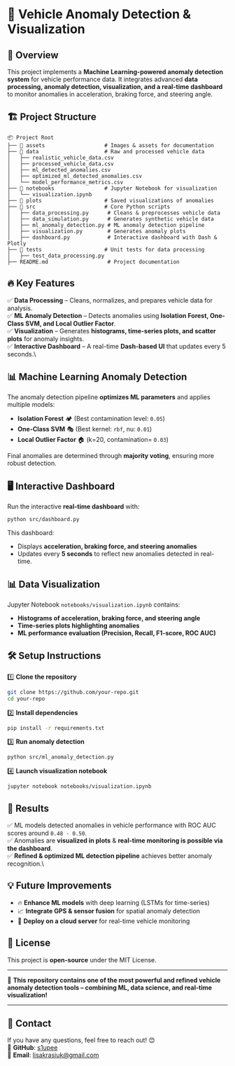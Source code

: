 # 🚀 Vehicle Anomaly Detection & Visualization

## 📌 Overview
This project implements a **Machine Learning-powered anomaly detection system** for vehicle performance data. It integrates advanced **data processing, anomaly detection, visualization, and a real-time dashboard** to monitor anomalies in acceleration, braking force, and steering angle.

## 🏗 Project Structure
```
📦 Project Root
├── 📂 assets                   # Images & assets for documentation
├── 📂 data                     # Raw and processed vehicle data
│   ├── realistic_vehicle_data.csv
│   ├── processed_vehicle_data.csv
│   ├── ml_detected_anomalies.csv
│   ├── optimized_ml_detected_anomalies.csv
│   └── model_performance_metrics.csv
├── 📂 notebooks                # Jupyter Notebook for visualization
│   └── visualization.ipynb
├── 📂 plots                    # Saved visualizations of anomalies
├── 📂 src                      # Core Python scripts
│   ├── data_processing.py      # Cleans & preprocesses vehicle data
│   ├── data_simulation.py      # Generates synthetic vehicle data
│   ├── ml_anomaly_detection.py # ML anomaly detection pipeline
│   ├── visualization.py        # Generates anomaly plots
│   ├── dashboard.py            # Interactive dashboard with Dash & Plotly
├── 📂 tests                    # Unit tests for data processing
│   ├── test_data_processing.py
├── README.md                   # Project documentation
```

## 🔥 Key Features
✅ **Data Processing** – Cleans, normalizes, and prepares vehicle data for analysis.\
✅ **ML Anomaly Detection** – Detects anomalies using **Isolation Forest, One-Class SVM, and Local Outlier Factor**.\
✅ **Visualization** – Generates **histograms, time-series plots, and scatter plots** for anomaly insights.\
✅ **Interactive Dashboard** – A real-time **Dash-based UI** that updates every 5 seconds.\

## 📊 Machine Learning Anomaly Detection
The anomaly detection pipeline **optimizes ML parameters** and applies multiple models:
- **Isolation Forest** 🏕 (Best contamination level: `0.05`)
- **One-Class SVM** 🎭 (Best kernel: `rbf`, nu: `0.01`)
- **Local Outlier Factor** 🏠 (k=20, contamination= `0.03`)

Final anomalies are determined through **majority voting**, ensuring more robust detection.

## 🖥 Interactive Dashboard
Run the interactive **real-time dashboard** with:
```sh
python src/dashboard.py
```
This dashboard:
- Displays **acceleration, braking force, and steering anomalies**
- Updates every **5 seconds** to reflect new anomalies detected in real-time.

## 📊 Data Visualization
Jupyter Notebook `notebooks/visualization.ipynb` contains:
- **Histograms of acceleration, braking force, and steering angle**
- **Time-series plots highlighting anomalies**
- **ML performance evaluation (Precision, Recall, F1-score, ROC AUC)**

## 🛠 Setup Instructions
1️⃣ **Clone the repository**
```sh
git clone https://github.com/your-repo.git
cd your-repo
```
2️⃣ **Install dependencies**
```sh
pip install -r requirements.txt
```
3️⃣ **Run anomaly detection**
```sh
python src/ml_anomaly_detection.py
```
4️⃣ **Launch visualization notebook**
```sh
jupyter notebook notebooks/visualization.ipynb
```

## 📌 Results
✅ ML models detected anomalies in vehicle performance with ROC AUC scores around `0.48 - 0.50`.\
✅ Anomalies are **visualized in plots** & **real-time monitoring is possible via the dashboard**.\
✅ **Refined & optimized ML detection pipeline** achieves better anomaly recognition.\

## 💡 Future Improvements
- 🔥 **Enhance ML models** with deep learning (LSTMs for time-series)
- 📈 **Integrate GPS & sensor fusion** for spatial anomaly detection
- 🚀 **Deploy on a cloud server** for real-time vehicle monitoring

## 📜 License
This project is **open-source** under the MIT License.

---
🚀 **This repository contains one of the most powerful and refined vehicle anomaly detection tools – combining ML, data science, and real-time visualization!**

---

## 📩 Contact
If you have any questions, feel free to reach out! 😊  
🔗 **GitHub**: [s1upee](https://github.com/s1upee)  
🔗 **Email**: lisakrasiuk@gmail.com  
```


